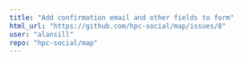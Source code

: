 ```yaml
---
title: "Add confirmation email and other fields to form"
html_url: "https://github.com/hpc-social/map/issues/8"
user: "alansill"
repo: "hpc-social/map"
---
```


